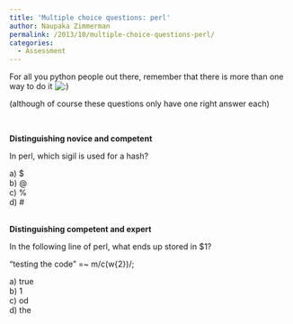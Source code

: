 ```yaml
---
title: 'Multiple choice questions: perl'
author: Naupaka Zimmerman
permalink: /2013/10/multiple-choice-questions-perl/
categories:
  - Assessment
---
```

For all you python people out there, remember that there is more than one way to do it <img src="http://localhost:8080/wp-includes/images/smilies/icon_smile.gif" alt=":)" class="wp-smiley" />

(although of course these questions only have one right answer each)

&nbsp;

**Distinguishing novice and competent**

In perl, which sigil is used for a hash?

a) $  
b) @  
c) %  
d) #

&nbsp;  
**Distinguishing competent and expert**

In the following line of perl, what ends up stored in $1?

&#8220;testing the code&#8221; =~ m/c(w{2})/;

a) true  
b) 1  
c) od  
d) the
